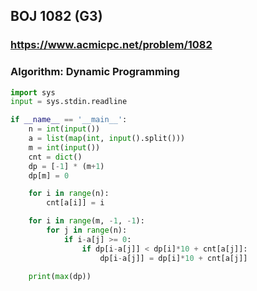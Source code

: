 ##  BOJ 1082 (G3)

### https://www.acmicpc.net/problem/1082
### Algorithm: Dynamic Programming


``` python
import sys
input = sys.stdin.readline

if __name__ == '__main__':
    n = int(input())
    a = list(map(int, input().split()))
    m = int(input())
    cnt = dict()
    dp = [-1] * (m+1)
    dp[m] = 0

    for i in range(n):
        cnt[a[i]] = i

    for i in range(m, -1, -1):
        for j in range(n):
            if i-a[j] >= 0:
                if dp[i-a[j]] < dp[i]*10 + cnt[a[j]]:
                    dp[i-a[j]] = dp[i]*10 + cnt[a[j]]
        
    print(max(dp))

```


